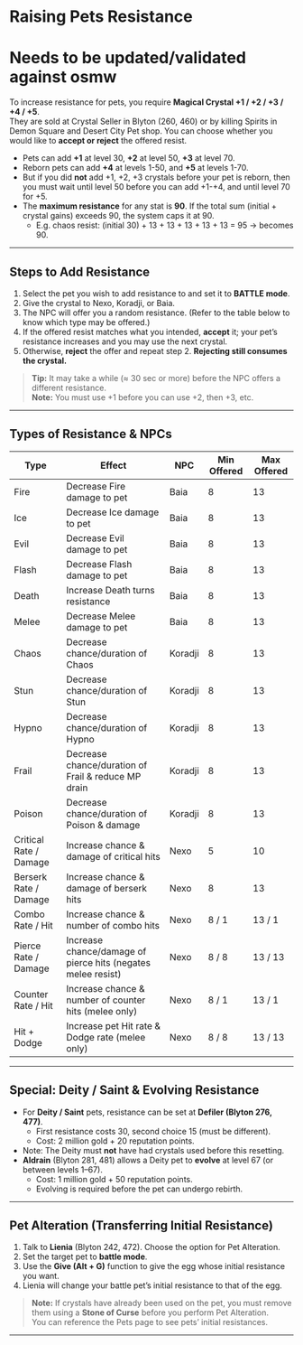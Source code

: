 # Raising Pets Resistance

# Needs to be updated/validated against osmw


To increase resistance for pets, you require **Magical Crystal +1 / +2 / +3 / +4 / +5**.  
They are sold at Crystal Seller in Blyton (260, 460) or by killing Spirits in Demon Square and Desert City Pet shop. You can choose whether you would like to **accept or reject** the offered resist.

- Pets can add **+1** at level 30, **+2** at level 50, **+3** at level 70.  
- Reborn pets can add **+4** at levels 1-50, and **+5** at levels 1-70.  
- But if you did **not** add +1, +2, +3 crystals before your pet is reborn, then you must wait until level 50 before you can add +1-+4, and until level 70 for +5.  
- The **maximum resistance** for any stat is **90**. If the total sum (initial + crystal gains) exceeds 90, the system caps it at 90.  
    - E.g. chaos resist: (initial 30) + 13 + 13 + 13 + 13 + 13 = 95 → becomes 90.

---

## Steps to Add Resistance

1. Select the pet you wish to add resistance to and set it to **BATTLE mode**.  
2. Give the crystal to Nexo, Koradji, or Baia.  
3. The NPC will offer you a random resistance. (Refer to the table below to know which type may be offered.)  
4. If the offered resist matches what you intended, **accept** it; your pet’s resistance increases and you may use the next crystal.  
5. Otherwise, **reject** the offer and repeat step 2. **Rejecting still consumes the crystal.**  

> **Tip:** It may take a while (≈ 30 sec or more) before the NPC offers a different resistance.  
> **Note:** You must use +1 before you can use +2, then +3, etc.

---

## Types of Resistance & NPCs

| Type                   | Effect                                                       | NPC     | Min Offered | Max Offered |
| ---------------------- | ------------------------------------------------------------ | ------- | ----------- | ----------- |
| Fire                   | Decrease Fire damage to pet                                  | Baia    | 8           | 13          |
| Ice                    | Decrease Ice damage to pet                                   | Baia    | 8           | 13          |
| Evil                   | Decrease Evil damage to pet                                  | Baia    | 8           | 13          |
| Flash                  | Decrease Flash damage to pet                                 | Baia    | 8           | 13          |
| Death                  | Increase Death turns resistance                              | Baia    | 8           | 13          |
| Melee                  | Decrease Melee damage to pet                                 | Baia    | 8           | 13          |
| Chaos                  | Decrease chance/duration of Chaos                            | Koradji | 8           | 13          |
| Stun                   | Decrease chance/duration of Stun                             | Koradji | 8           | 13          |
| Hypno                  | Decrease chance/duration of Hypno                            | Koradji | 8           | 13          |
| Frail                  | Decrease chance/duration of Frail & reduce MP drain          | Koradji | 8           | 13          |
| Poison                 | Decrease chance/duration of Poison & damage                  | Koradji | 8           | 13          |
| Critical Rate / Damage | Increase chance & damage of critical hits                    | Nexo    | 5           | 10          |
| Berserk Rate / Damage  | Increase chance & damage of berserk hits                     | Nexo    | 8           | 13          |
| Combo Rate / Hit       | Increase chance & number of combo hits                       | Nexo    | 8 / 1       | 13 / 1      |
| Pierce Rate / Damage   | Increase chance/damage of pierce hits (negates melee resist) | Nexo    | 8 / 8       | 13 / 13     |
| Counter Rate / Hit     | Increase chance & number of counter hits (melee only)        | Nexo    | 8 / 1       | 13 / 1      |
| Hit + Dodge            | Increase pet Hit rate & Dodge rate (melee only)              | Nexo    | 8 / 8       | 13 / 13     |

---

## Special: Deity / Saint & Evolving Resistance

- For **Deity / Saint** pets, resistance can be set at **Defiler (Blyton 276, 477)**.  
    - First resistance costs 30, second choice 15 (must be different).  
    - Cost: 2 million gold + 20 reputation points.  
- Note: The Deity must **not** have had crystals used before this resetting.  
- **Aldrain** (Blyton 281, 481) allows a Deity pet to **evolve** at level 67 (or between levels 1–67).  
    - Cost: 1 million gold + 50 reputation points.  
    - Evolving is required before the pet can undergo rebirth.

---

## Pet Alteration (Transferring Initial Resistance)

1. Talk to **Lienia** (Blyton 242, 472). Choose the option for Pet Alteration.  
2. Set the target pet to **battle mode**.  
3. Use the **Give (Alt + G)** function to give the egg whose initial resistance you want.  
4. Lienia will change your battle pet’s initial resistance to that of the egg.

> **Note:** If crystals have already been used on the pet, you must remove them using a **Stone of Curse** before you perform Pet Alteration.  
> You can reference the Pets page to see pets’ initial resistances.

---
